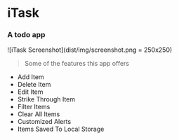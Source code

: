 # iTask

### A todo app

![iTask Screenshot](dist/img/screenshot.png = 250x250)

> Some of the features this app offers

- Add Item
- Delete Item
- Edit Item
- Strike Through Item
- Filter Items
- Clear All Items
- Customized Alerts
- Items Saved To Local Storage
